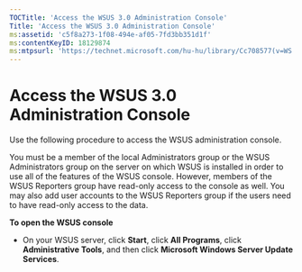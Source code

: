 ```yaml
---
TOCTitle: 'Access the WSUS 3.0 Administration Console'
Title: 'Access the WSUS 3.0 Administration Console'
ms:assetid: 'c5f8a273-1f08-494e-af05-7fd3bb351d1f'
ms:contentKeyID: 18129874
ms:mtpsurl: 'https://technet.microsoft.com/hu-hu/library/Cc708577(v=WS.10)'
---
```


Access the WSUS 3.0 Administration Console
==========================================

Use the following procedure to access the WSUS administration console.

You must be a member of the local Administrators group or the WSUS Administrators group on the server on which WSUS is installed in order to use all of the features of the WSUS console. However, members of the WSUS Reporters group have read-only access to the console as well. You may also add user accounts to the WSUS Reporters group if the users need to have read-only access to the data.

**To open the WSUS console**
-   On your WSUS server, click **Start**, click **All Programs**, click **Administrative Tools**, and then click **Microsoft Windows Server Update Services**.
